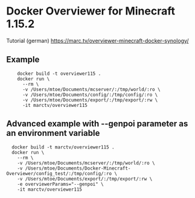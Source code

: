 # Docker Overviewer for Minecraft 1.15.2

Tutorial (german) https://marc.tv/overviewer-minecraft-docker-synology/

## Example
```
    docker build -t overviewer115 .
    docker run \
      --rm \
      -v /Users/mtoe/Documents/mcserver/:/tmp/world/:ro \
      -v /Users/mtoe/Documents/config/:/tmp/config/:ro \
      -v /Users/mtoe/Documents/export/:/tmp/export/:rw \
      -it marctv/overviewer115
```

## Advanced example with --genpoi parameter as an environment variable
```
  docker build -t marctv/overviewer115 .
  docker run \
    --rm \
    -v /Users/mtoe/Documents/mcserver/:/tmp/world/:ro \
    -v /Users/mtoe/Documents/Docker-Minecraft-Overviewer/config_test/:/tmp/config/:ro \
    -v /Users/mtoe/Documents/export/:/tmp/export/:rw \
    -e overviewerParams="--genpoi" \
    -it marctv/overviewer115
```
